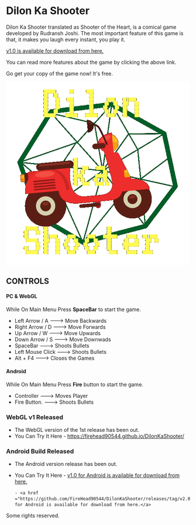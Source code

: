 # Dilon Ka Shooter
Dilon Ka Shooter translated as Shooter of the Heart, is a comical game developed by Rudransh Joshi. The most important feature of this game is that, it makes you laugh every instant, you play it.

<a href ="https://github.com/FireHead90544/DilonKaShooter/releases/tag/v1.0">v1.0 is available for download from here.</a>
<p>You can read more features about the game by clicking the above link.</p>
<p>Go get your copy of the game now! It's free.</p>

![Logo](https://github.com/FireHead90544/DilonKaShooter/blob/master/MainMenu.png)

## CONTROLS

#### PC & WebGL

While On Main Menu Press **SpaceBar** to start the game.

- Left Arrow / A   ---> Move Backwards
- Right Arrow / D  ---> Move Forwards
- Up Arrow / W     ---> Move Upwards
- Down Arrow / S   ---> Move Downwads
- SpaceBar         ---> Shoots Bullets
- Left Mouse Click ---> Shoots Bullets
- Alt + F4         ---> Closes the Games


#### Android

While On Main Menu Press **Fire** button to start the game.

- Controller       ---> Moves Player
- Fire Button.     ---> Shoots Bullets

### WebGL v1 Released

- The WebGL version of the 1st release has been out.
- You Can Try It Here
      - https://firehead90544.github.io/DilonKaShooter/

### Android Build Released

- The Android version release has been out.
- You Can Try It Here
      - <a href ="https://github.com/FireHead90544/DilonKaShooter/releases/tag/v1.0.1/">v1.0 for Android is available for download from here.</a>

      - <a href ="https://github.com/FireHead90544/DilonKaShooter/releases/tag/v2.0.1">v2.0 for Android is available for download from here.</a>


<p>Some rights reserved. </p>
